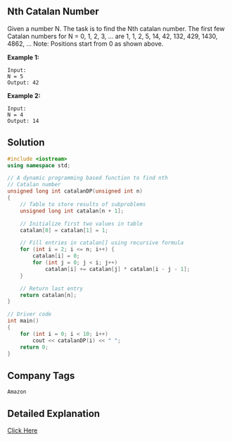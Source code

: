 ## Nth Catalan Number

Given a number N. The task is to find the Nth catalan number.
The first few Catalan numbers for N = 0, 1, 2, 3, … are 1, 1, 2, 5, 14, 42, 132, 429, 1430, 4862, …
Note: Positions start from 0 as shown above.

**Example 1:**

```
Input:
N = 5
Output: 42
```

**Example 2:**

```
Input:
N = 4
Output: 14
```

## Solution

```cpp
#include <iostream>
using namespace std;

// A dynamic programming based function to find nth
// Catalan number
unsigned long int catalanDP(unsigned int n)
{
	// Table to store results of subproblems
	unsigned long int catalan[n + 1];

	// Initialize first two values in table
	catalan[0] = catalan[1] = 1;

	// Fill entries in catalan[] using recursive formula
	for (int i = 2; i <= n; i++) {
		catalan[i] = 0;
		for (int j = 0; j < i; j++)
			catalan[i] += catalan[j] * catalan[i - j - 1];
	}

	// Return last entry
	return catalan[n];
}

// Driver code
int main()
{
	for (int i = 0; i < 10; i++)
		cout << catalanDP(i) << " ";
	return 0;
}
```

## Company Tags

```
Amazon
```

## Detailed Explanation

[Click Here](https://www.geeksforgeeks.org/program-nth-catalan-number/)
